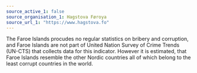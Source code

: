 ```yaml
---
source_active_1: false
source_organisation_1: Hagstova Føroya
source_url_1: "https://www.hagstova.fo"
---
```

The Faroe Islands procudes no regular statistics on bribery and corruption, and Faroe Islands are not part of United Nation Survey of Crime Trends (UN-CTS) that collects data for this indicator. However it is estimated, that Faroe Islands resemble the other Nordic countries all of which belong to the least corrupt countries in the world.
